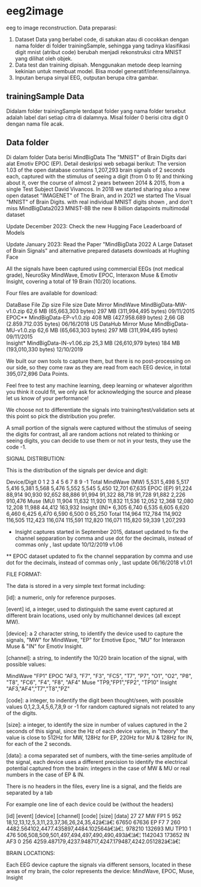 # eeg2image
eeg to image reconstruction. Data preparasi:
1. Dataset Data yang berlabel code, di satukan atau di cocokkan dengan nama folder di folder trainingSample, sehingga yang tadinya klasifikasi digit mnist (atribut code) berubah menjadi rekonstruksi citra MNIST yang dilihat oleh objek.
2. Data test dan training dipisah. Menggunakan metode deep learning kekinian untuk membuat model. Bisa model generatif/inferensi/lainnya.
3. Inputan berupa sinyal EEG, outputan berupa citra gambar.

## trainingSample Data

Didalam folder trainingSample terdapat folder yang nama folder tersebut adalah label dari setiap citra di dalamnya. Misal folder 0 berisi citra digit 0 dengan nama file acak.

## Data folder

Di dalam folder Data berisi MindBigData The "MNIST" of Brain Digits dari alat Emotiv EPOC (EP). 
Detail deskripsi web sebagai berikut:
The version 1.03 of the open database contains 1,207,293 brain signals of 2 seconds each, captured with the stimulus of seeing  a digit (from 0 to 9) and thinking about it, over the course of almost 2 years between 2014 & 2015, from a single Test Subject David Vivancos. In 2018 we started sharing also a new open dataset "IMAGENET" of The Brain, and in 2021 we started The Visual "MNIST" of Brain Digits. with real individual MNIST digits shown , and don't miss MindBigData2023 MNIST-8B the new 8 billion datapoints multimodal dataset

Update December 2023: Check the new Hugging Face Leaderboard of Models

Update January 2023: Read the Paper "MindBigData 2022 A Large Dataset of Brain Signals" and alternative prepared datasets downloads at Hughing Face

All the signals have been captured using commercial EEGs (not medical grade), NeuroSky MindWave, Emotiv EPOC, Interaxon Muse & Emotiv Insight, covering a total of 19 Brain (10/20) locations.

Four files are available for download:

DataBase	File	Zip size	File size	Date	Mirror
MindWave	MindBigData-MW-v1.0.zip	62,6 MB (65,663,303 bytes)	297 MB (311,994,495 bytes)	09/11/2015	
EPOC**	MindBigData-EP-v1.0.zip	408 MB (427.958.689 bytes)	2,66 GB (2.859.712.035 bytes)	06/16/2018	US DataHub Mirror
Muse	MindBigData-MU-v1.0.zip	62,6 MB (65,663,303 bytes)	297 MB (311,994,495 bytes)	09/11/2015	
Insight*	MindBigData-IN-v1.06.zip	25,3 MB (26,610,979 bytes)	184 MB (193,010,330 bytes)	12/10/2019	

We built our own tools to capture them, but there is no post-processing on our side, so they come raw as they are read from each EEG device, in total 395,072,896 Data Points.

Feel free to test any machine learning, deep learning or whatever algorithm you think it could fit, we only ask for acknowledging the source and please let us know of your performance! 

We choose not to differentiate the signals into training/test/validation  sets at this point so pick the distribution you prefer.

A small portion of the signals were captured without the stimulus of seeing the digits for contrast, all are random actions not related to thinking or seeing digits, you can decide to use them or not in your tests, they use the code -1.


SIGNAL DISTRIBUTION:

This is the distribution of the signals per device and digit:

Device/Digit	0	1	2	3	4	5	6	7	8	9	-1	Total
MindWave (MW)	5,531	5,498	5,517	5,416	5,381	5,568	5,476	5,552	5,545	5,450	12,701	67,635
EPOC (EP)	91,224	88,914	90,930	92,652	88,886	91,994	91,322	88,718	91,728	91,882	2,226	910,476
Muse (MU)	11,904	11,632	11,920	11,832	11,536	12,052	12,368	12,080	12,208	11,988	44,412	163,932
Insight (IN)*	6,305	6,740	6,535	6,605	6,620	6,460	6,425	6,470	6,590	6,500	0	65,250
Total	114,964	112,784	114,902	116,505	112,423	116,074	115,591	112,820	116,071	115,820	59,339	1,207,293

* Insight captures started in September 2015, dataset updated to fix the channel sepparation by comma and use dot for the decimals, instead of commas only , last update 10/12/2019 v1.06

** EPOC dataset updated to fix the channel sepparation by comma and use dot for the decimals, instead of commas only , last update 06/16/2018 v1.01

 

FILE FORMAT:

The data is stored in a very simple text format including:

[id]: a numeric, only for reference purposes.

[event] id, a integer, used to distinguish the same event captured at different brain locations, used only by multichannel devices (all except MW).

[device]: a 2 character string, to identify the device used to capture the signals, "MW" for MindWave, "EP" for Emotive Epoc, "MU" for Interaxon Muse & "IN" for Emotiv Insight.

[channel]: a string, to indentify the 10/20 brain location of the signal, with possible values:
 
MindWave	"FP1"
EPOC	"AF3, "F7", "F3", "FC5", "T7", "P7", "O1", "O2", "P8", "T8", "FC6", "F4", "F8", "AF4"
Muse	"TP9,"FP1","FP2", "TP10"
Insight	"AF3,"AF4","T7","T8","PZ" 

[code]: a integer, to indentify the digit been thought/seen, with possible values 0,1,2,3,4,5,6,7,8,9 or -1 for random captured signals not related to any of the digits.

[size]: a integer, to identify the size in number of values captured in the 2 seconds of this signal, since the Hz of each device varies, in "theory" the value is close to 512Hz for MW, 128Hz for EP, 220Hz for MU & 128Hz for IN, for each of the 2 seconds.

[data]: a coma separated set of numbers, with the time-series amplitude of the signal, each device uses a different precision to identify the electrical potential captured from the brain: integers in the case of MW & MU or real numbers in the case of EP & IN.

There is no headers in the files,  every line is  a signal, and the fields are separated by a tab

For example one line of each device could be (without the headers)

[id]	[event]	[device]	[channel]	[code]	[size]	[data]
27	27	MW	FP1	5	952	18,12,13,12,5,3,11,23,37,36,26,24,35,42â€¦â€¦
67650	67636	EP	F7	7	260	4482.564102,4477.435897,4484.102564â€¦â€¦.
978210	132693	MU	TP10	1	476	506,508,509,501,497,494,497,490,490,493â€¦â€¦
1142043	173652	IN	AF3	0	256	4259.487179,4237.948717,4247.179487,4242.051282â€¦â€¦


BRAIN LOCATIONS:

Each EEG device capture the signals via different sensors, located in these areas of my brain, the color represents the device:    MindWave, EPOC, Muse, Insight
